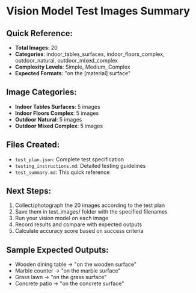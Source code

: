 # Vision Model Test Images Summary

## Quick Reference:
- **Total Images**: 20
- **Categories**: indoor_tables_surfaces, indoor_floors_complex, outdoor_natural, outdoor_mixed_complex
- **Complexity Levels**: Simple, Medium, Complex
- **Expected Formats**: "on the [material] surface"

## Image Categories:
- **Indoor Tables Surfaces**: 5 images
- **Indoor Floors Complex**: 5 images
- **Outdoor Natural**: 5 images
- **Outdoor Mixed Complex**: 5 images

## Files Created:
- `test_plan.json`: Complete test specification
- `testing_instructions.md`: Detailed testing guidelines  
- `test_summary.md`: This quick reference

## Next Steps:
1. Collect/photograph the 20 images according to the test plan
2. Save them in test_images/ folder with the specified filenames
3. Run your vision model on each image
4. Record results and compare with expected outputs
5. Calculate accuracy score based on success criteria

## Sample Expected Outputs:
- Wooden dining table → "on the wooden surface"
- Marble counter → "on the marble surface"  
- Grass lawn → "on the grass surface"
- Concrete patio → "on the concrete surface"
